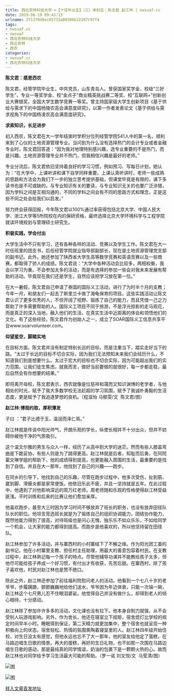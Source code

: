```yaml
---
title: 西北农林科技大学->【十佳毕业生】（三）本科生：陈文君 赵江林 | nwsuaf.cc
date: 2019-06-19 09:43:13
urlname: 271370d8ec05733a00306b32287c97f4
tags: 
- nwsuaf.cc
- nwsuaf
- 西北农林科技大学
- 西北农林
- 西农
categories:
- nwsuaf.cc
- 西北农林科技大学
---
```



**陈文君：感恩西农**

陈文君，经管学院毕业生，中共党员，山东青岛人。曾获国家奖学金、校级“三好学生”，专业一等奖学金、校“金点子”商业精英挑战赛二等奖、校“互联网+”创新创业大赛银奖，全国大学生数学竞赛一等奖。曾主持国家级大学生创新项目《基于供给与需求下的中国杨陵农高会满意度研究》，以第一作者发表论文《基于供给与需求视角下的中国杨凌农高会满意度研究》。

**求索知识，长足进步**

初入西农，陈文君在大一学年结束时学积分位列经管学院541人中的第一名，顺利来到了心仪的土地资源管理专业。当问到为什么没有选择热门的会计专业或者金融专业时，陈文君回答道：“因为我对地理特别感兴趣，选专业重要的不是热门，而是兴趣。土地资源管理专业并不热门，但我相信兴趣是最好的老师。”

专业分流后，陈文君依旧坚持着良好的学习习惯，例如预习、写每日计划，她认为：“在大学中，上课听讲和课下自学同样重要。上课认真听讲时，老师一些成熟的思路和方法会为我们下一步的独立思考提供基础，但课堂毕竟是有限的，课下多读书也是不可或缺的。与专业知识有关的要读，与专业知识无关的也要广泛涉猎，因为学科之间是互相沟通的，不同的学科之间会有不同的思路方式和理念，正是这些不同之处会给我们以启发。”

努力终会获得回报，今年陈文君以100%通过率获得包括北京大学、中国人民大学、浙江大学等5所院校在内的保研资格，最终选择北京大学环境科学与工程学院就读环境规划与管理硕士研究生。

**积极实践，学会付出**

大学生活中不只有学习，还有各种各样的活动、竞赛以及学生工作。陈文君在大一时任班里的团支书，后任经管学院就业指导部副部长，现在是土地资源管理党支部的副书记。此外，她还参加了陕西省大学生高等数学竞赛和英语竞赛以及一些商赛，都取得了骄人的成绩。陈文君说：“大学中各种活动会比较多，两相权衡，我会以学习为重。不会参加太多的活动，而是有选择的参加一些会对我未来发展有帮助的活动。毕竟现在我们还是学生，自然应该把学习放在第一位。”

在大一暑假，陈文君自己申请了泰国的国际义工活动，进行了为时半个月的支教；今年一月，和朋友们一起去了斯里兰卡做了海龟保育的项目。这些实践活动让陈文君认识了更多优秀的人，不但开阔了视野、锻炼了自己的能力，而且凭借一己之力帮助了许多需要帮助的人。国际义工项目不同于旅游，不是浮光掠影的走马观花，而是真正的深入当地，融入他们的生活，在真实生活中近距离的体会和领悟他们的文化。有了这些经验，陈文君作为创始人之一，成立了SOAR国际义工信息共享平台www.soarvolunteer.com。

**仰望星空，脚踏实地**

在目标方面，陈文君并没有制定特别长远的目标，而是注重当下，踏实走好当下的路。“太过于长远的目标不切合实际，因为我们无法预知未来我们会经历什么，不知道我们到底想要什么。太过于宏大的目标也不切合实际，因为可能超出我们的实力范围，让我们徒生焦虑。就我而言，做好当前要做的就很好，每一步都走稳，最后自然会有你想要的结果。”

即将离开母校，陈文君表示，西农就像是位慈祥和蔼而又知识渊博的老学者，与他相处的时光，赋予了我大多数学校无法赶超的学习氛围，赋予了我诚朴勇毅的生活态度，更是赋予了我追逐梦想的良机。（程滋怡 马郁雯/文  陈文君/图）

**赵江林:博观约取，厚积薄发**

子曰 ：“君子比德于玉，温润而泽仁焉。”

赵江林就是传说中阳光帅气，开朗乐观的学长，纵使长相并不十分出众，但并不妨碍你被他干净的气质吸引。

这个温文尔雅的男生与众人一样，经历了从高中到大学的迷茫。然而有些人膝盖弯曲是下跪妥协，有些人则是为了跳得更高。赵江林就是后者，知耻而后勇，在同院霍文琳学姐的帮助下，他的成绩得到提高，也更能融入周围的生活，最重要的是找到了自信。并且在大一那年，他找到了自己的兴趣——跑步。

在同乡的引导下，他找到自己的乐趣，尽管在跑步过程中，他多次受伤，扯到筋、崴到脚、滑膜炎都是家常便饭。他依旧乐此不疲，并且一坚持就是五年。在此过程中，他遇到了对他影响深远的周万红老师。周老师随和乐观的性格使得赵江林受益匪浅。平时训练和后来的比赛让他们愈加亲厚。

他喜欢跑步，甚至大三时因为学习时间不够放弃了班长的职务，也没有放弃田径队队长的职位。他坦言竞选班长就是为了锻炼自己的组织协调能力，团结协作能力，既然他能力得到了提高，对待班级也是问心无愧，独乐乐不如众乐乐，不如给同学一个机会，让大家的能力都得到提高。而跑步是他喜欢的，所以他坚持留在田径队。

赵江林参加了许多活动，并与寨西村的小村寨结下了不解之缘。作为阳光团工委的副书记，他在小村寨里支教、担任村主任助理，用最大的善意包容着村民。在支教过程中，赵江林熟记每一个孩子的特点。尽管他辅导功课并不能教给孩子太多，但他尽可能给孩子养成一个好习惯，有付出才有收获，先苦后甜。在寨西村，除了孩子喜欢他，村民对赵江林也是赞不绝口。

除此之外，赵江林还参加了前往福利院慰问老人的活动。他看到一个七八十岁的老爷爷，步履蹒跚，颤颤巍巍地给他们送水，爷爷因为年迈体衰，只能一次端一碗，赵江林这个七尺男儿忍不住眼泪婆娑。他觉得自己并没有做什么，却得到老人的倾心相待，十分感动。

赵江林除了参加许许多多的活动，文化课也没有拉下。他本身自制力就强，从不会受别人玩游戏影响。另外，作为舍长，他还在寝室立下规矩，宿舍熄灯比学校的规定时间早半小时。睡眠得到保证，第二天精力就更加集中，整个宿舍也就呈现一种积极向上的状态。宿舍轻松、热情的氛围熏陶着寝室里的人。赵江林四年级开始住校，对生日没太有感觉，但他永远也忘不了大一那年，他的室友给他定了蛋糕，在马路边唱生日歌的情景。再大的蛋糕，再好的生日礼物，也不如那一次围在马路边唱生日歌的感动，那是最纯真的同学情谊，奶油的包裹下是一颗颗火热的心。故而赵江林也对同学给予学习生活最大可能的帮助。（罗一诺 刘文悦/文  马莹清/图）



![图](https://news.nwsuaf.edu.cn/images/content/2019-06/20190619085812678334.jpg)

![图](https://news.nwsuaf.edu.cn/images/content/2019-06/20190619090222824496.jpg)

[转入文章首发地址](https://news.nwsuaf.edu.cn/xnxw/90369.htm)